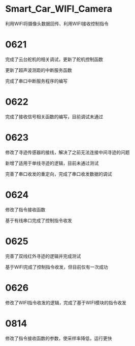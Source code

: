 # Smart_Car_WIFI_Camera
利用WIFI将摄像头数据回传、利用WIFI接收控制指令

# 0621
完成了云台舵机的相关调试，更新了舵机控制函数

更新了超声波测距的中断服务函数

完成了串口中断服务程序的编写

# 0622
完成了接收信号相关函数的编写，目前调试未通过
 
# 0623
修改了寻迹传感器的接线，解决了之前无法连接中间寻迹的问题

新增了适用于单线寻迹的逻辑，目前未通过测试

完善了串口收发的重定向，完成了串口收发数据的调试

# 0624
修改了指令接收函数

基于有线串口完成了控制指令收发

# 0625
完善了双线红外寻迹的逻辑并完成测试

基于WIFI完成了控制指令收发，但目前仅有一次成功

# 0626
修改了WIFI指令收发的逻辑，完成了基于WIFI模块的指令收发

# 0814
修改了指令接收函数的参数，使采样率降低，运行更快